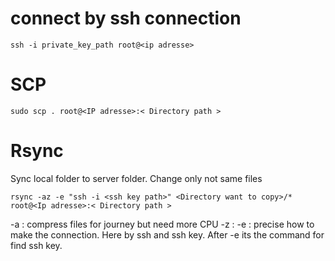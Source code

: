 # connect by ssh connection

```
ssh -i private_key_path root@<ip adresse>
```

# SCP 

```
sudo scp . root@<IP adresse>:< Directory path >
```

# Rsync

Sync local folder to server folder. Change only not same files
```
rsync -az -e "ssh -i <ssh key path>" <Directory want to copy>/* root@<Ip adresse>:< Directory path > 
```

-a : compress files for journey but need more CPU 
-z :
-e : precise how to make the connection. Here by ssh and ssh key. After -e its the command for find ssh key.
